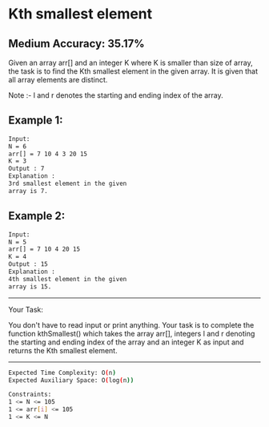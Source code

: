 # Kth smallest element

## Medium  Accuracy: 35.17%

<p>Given an array arr[] and an integer K where K is smaller than size of array, the task is to find the Kth smallest element in the given array. It is given that all array elements are distinct.</p>

<p>Note :-  l and r denotes the starting and ending index of the array.</p>

## Example 1:

```bash
Input:
N = 6
arr[] = 7 10 4 3 20 15
K = 3
Output : 7
Explanation :
3rd smallest element in the given 
array is 7.
```
## Example 2:

```bash
Input:
N = 5
arr[] = 7 10 4 20 15
K = 4
Output : 15
Explanation :
4th smallest element in the given 
array is 15.
```
<hr>

<span>Your Task:</span>
<p>You don't have to read input or print anything. Your task is to complete the function kthSmallest() which takes the array arr[], integers l and r denoting the starting and ending index of the array and an integer K as input and returns the Kth smallest element.</p>

<hr>

```bash
Expected Time Complexity: O(n)
Expected Auxiliary Space: O(log(n))

Constraints:
1 <= N <= 105
1 <= arr[i] <= 105
1 <= K <= N
```
